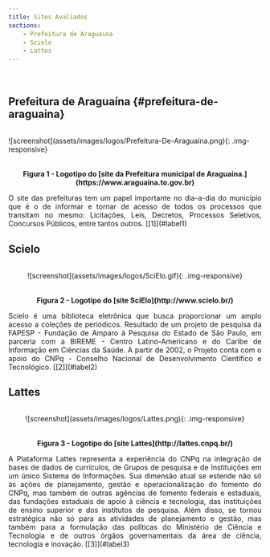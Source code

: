 ```yaml
---
title: Sites Avaliados
sections:
    - Prefeitura de Araguaina
    - Scielo
    - Lattes
---
```


<div class="screenshot-holder" style="display: flex; justify-content: center;margin: 2rem auto">
</div>

## Prefeitura de Araguaína {#prefeitura-de-araguaina}

<div class="screenshot-holder" style="display: flex; justify-content: center;margin: 2rem auto">
  ![screenshot](assets/images/logos/Prefeitura-De-Araguaina.png){: .img-responsive}
</div>

<p style="text-align: center; font-Weight: bold;">
    Figura 1 - Logotipo do [site da Prefeitura municipal de Araguaína.](https://www.araguaina.to.gov.br)
</p>

<div style="text-align: justify;">
O site das prefeituras tem um papel importante no dia-a-dia do município que é o de informar e tornar de acesso de todos os processos que transitam no mesmo: Licitações, Leis, Decretos, Processos Seletivos, Concursos Públicos, entre tantos outros. [[1]](#label1)
</div>

## Scielo

<div class="screenshot-holder" width="450" style="display: flex; justify-content: center;margin: 2rem auto">
  ![screenshot](assets/images/logos/SciElo.gif){: .img-responsive}
</div>

<p style="text-align: center; font-Weight: bold;">
    Figura 2 - Logotipo do [site SciElo](http://www.scielo.br/)
</p>

<div style="text-align: justify;">
Scielo é uma biblioteca eletrônica que busca proporcionar um amplo acesso a coleções de periódicos. Resultado de um projeto de pesquisa da FAPESP - Fundação de Amparo à Pesquisa do Estado de São Paulo, em parceria com a BIREME - Centro Latino-Americano e do Caribe de Informação em Ciências da Saúde. A partir de 2002, o Projeto conta com o apoio do CNPq - Conselho Nacional de Desenvolvimento Científico e Tecnológico. [[2]](#label2)
</div>

## Lattes

<div class="screenshot-holder" style="display: flex; justify-content: center;margin: 2rem auto">
  ![screenshot](assets/images/logos/Lattes.png){: .img-responsive}
</div>

<p style="text-align: center; font-Weight: bold;">
    Figura 3 - Logotipo do [site Lattes](http://lattes.cnpq.br/)
</p>

<div style="text-align: justify;">
A Plataforma Lattes representa a experiência do CNPq na integração de bases de dados de currículos, de Grupos de pesquisa e de Instituições em um único Sistema de Informações. Sua dimensão atual se estende não só às ações de planejamento, gestão e operacionalização do fomento do CNPq, mas também de outras agências de fomento federais e estaduais, das fundações estaduais de apoio à ciência e tecnologia, das instituições de ensino superior e dos institutos de pesquisa. Além disso, se tornou estratégica não só para as atividades de planejamento e gestão, mas também para a formulação das políticas do Ministério de Ciência e Tecnologia e de outros órgãos governamentais da área de ciência, tecnologia e inovação. [[3]](#label3)
</div>